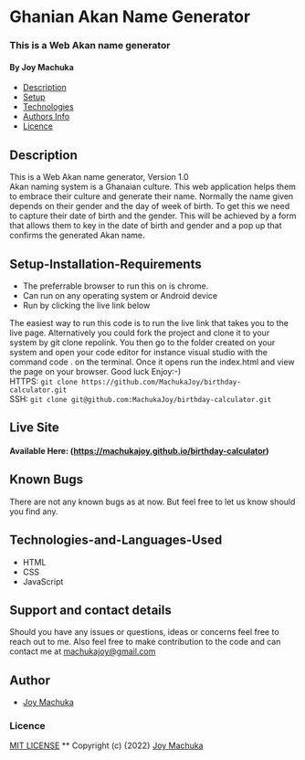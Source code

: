 # Ghanian Akan Name Generator

### This is a Web Akan name generator

#### By **Joy Machuka**

+ [Description](#Description)
+ [Setup](#Setup-Installation-Requirements)
+ [Technologies](#Technologies-and-Languages-Used)
+ [Authors Info](#Author)
+ [Licence](#Licence)

## Description

This is a Web Akan name generator, Version 1.0<br>
Akan naming system is a Ghanaian culture. This web application helps them to embrace their culture and generate their name. Normally the name given depends on their gender and the day of week of birth. To get this we need to capture their date of birth and the gender. This will be achieved by a form that allows them to key in the date of birth and gender and a pop up that confirms the generated Akan name.


## Setup-Installation-Requirements
* The preferrable browser to run this on is chrome.
* Can run on any operating system or Android device 
* Run by clicking the live link below<br>

The easiest way to run this code is to run the live link that takes you to the live page. Alternatively you could fork the project and clone it to your system by git clone repolink. You then go to the folder created on your system and open your code editor for instance visual studio with the command  code . on the terminal. Once it opens run the index.html and view the page on your browser. Good luck Enjoy:-)<br>
HTTPS: `git clone https://github.com/MachukaJoy/birthday-calculator.git`<br>
SSH: `git clone git@github.com:MachukaJoy/birthday-calculator.git`
## Live Site

#### Available Here: (https://machukajoy.github.io/birthday-calculator)


## Known Bugs
There are not any known bugs as at now. But feel free to let us know should you find any.

## Technologies-and-Languages-Used
* HTML
* CSS
* JavaScript

## Support and contact details
Should you have any issues or questions, ideas or concerns feel free to reach out to me. Also feel free to make contribution to the code and can contact me at machukajoy@gmail.com
## Author

- [Joy Machuka](https://github.com/MachukaJoy)
### Licence
[MIT LICENSE](https://github.com/MachukaJoy/birthday-calculator/blob/main/LICENSE)
**
Copyright (c) {2022} [Joy Machuka ](https://github.com/MachukaJoy)